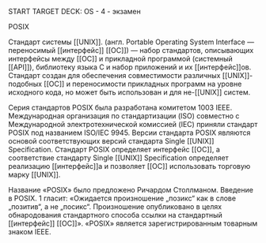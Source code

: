 START
TARGET DECK: OS - 4 - экзамен

POSIX  

Стандарт системы [[UNIX]]. (англ. Portable Operating System Interface — переносимый [[интерфейс]] [[ОС]]) — набор стандартов, описывающих интерфейсы между [[ОС]] и прикладной программой (системный [[API]]), библиотеку языка C и набор приложений и их [[интерфейс]]ов. Стандарт создан для обеспечения совместимости различных [[UNIX]]-подобных [[ОС]] и переносимости прикладных программ на уровне исходного кода, но может быть использован и для не-[[UNIX]] систем.



Серия стандартов POSIX была разработана комитетом 1003 IEEE. Международная организация по стандартизации (ISO) совместно c Международной электротехнической комиссией (IEC) приняли стандарт POSIX под названием ISO/IEC 9945. Версии стандарта POSIX являются основой соответствующих версий стандарта Single [[UNIX]] Specification. Стандарт POSIX определяет интерфейс [[ОС]], а соответствие стандарту Single [[UNIX]] Specification определяет реализацию [[интерфейс]]а и позволяет [[ОС]] использовать торговую марку [[UNIX]].

Название «POSIX» было предложено Ричардом Столлманом. Введение в POSIX.
1 гласит: «Ожидается произношение „позикс“ как в слове „позитив“, а не „посикс“. 
Произношение опубликовано в целях обнародования стандартного способа ссылки на стандартный [[интерфейс]] [[ОС]]». «POSIX» является зарегистрированным товарным знаком IEEE.
